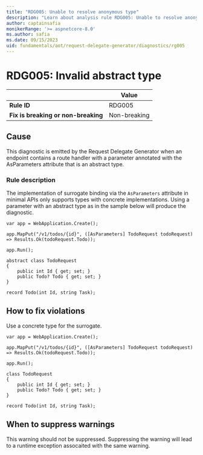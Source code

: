 ```yaml
---
title: "RDG005: Unable to resolve anonymous type"
description: "Learn about analysis rule RDG005: Unable to resolve anonymous type"
author: captainsafia
monikerRange: '>= aspnetcore-8.0'
ms.author: safia
ms.date: 09/15/2023
uid: fundamentals/aot/request-delegate-generator/diagnostics/rg005
---
```

# RDG005: Invalid abstract type

| | Value |
|-|-|
| **Rule ID** |RDG005|
| **Fix is breaking or non-breaking** |Non-breaking|

## Cause

This diagnostic is emitted by the Request Delegate Generator when an endpoint contains a route handler with a parameter annotated with the AsParameters attribute that is an abstract type.

### Rule description

The implementation of surrogate binding via the `AsParameters` attribute in minimal APIs only supports types with concrete implementations. Using a parameter with an abstract type as in the sample below will produce the diagnostic.

```razor
var app = WebApplication.Create();

app.MapPut("/v1/todos/{id}", ([AsParameters] TodoRequest todoRequest) => Results.Ok(todoRequest.Todo));

app.Run();

abstract class TodoRequest
{
    public int Id { get; set; }
    public Todo? Todo { get; set; }
}

record Todo(int Id, string Task);
```

## How to fix violations

Use  a concrete type for the surrogate.
```razor
var app = WebApplication.Create();

app.MapPut("/v1/todos/{id}", ([AsParameters] TodoRequest todoRequest) => Results.Ok(todoRequest.Todo));

app.Run();

class TodoRequest
{
    public int Id { get; set; }
    public Todo? Todo { get; set; }
}

record Todo(int Id, string Task);
```

## When to suppress warnings

This warning should not be suppressed. Suppressing the warning will lead to a runtime exception assocaited with the same warning.

